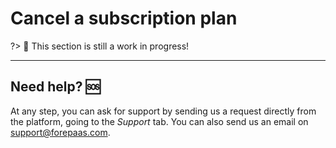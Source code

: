 # Cancel a subscription plan

?> 🚧 This section is still a work in progress!


---
##  Need help? 🆘

At any step, you can ask for support by sending us a request directly from the platform, going to the *Support* tab. You can also send us an email on support@forepaas.com.